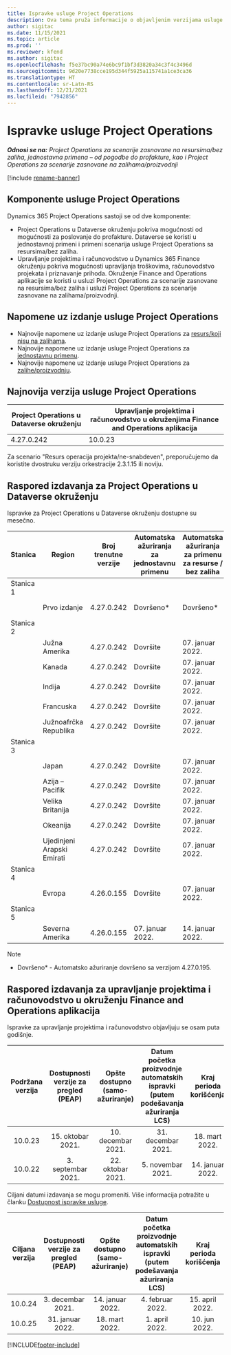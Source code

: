 ```yaml
---
title: Ispravke usluge Project Operations
description: Ova tema pruža informacije o objavljenim verzijama usluge Dynamics 365 Project Operations.
author: sigitac
ms.date: 11/15/2021
ms.topic: article
ms.prod: ''
ms.reviewer: kfend
ms.author: sigitac
ms.openlocfilehash: f5e37bc90a74e6bc9f1bf3d3820a34c3f4c3496d
ms.sourcegitcommit: 9d20e7738cce195d344f5925a115741a1ce3ca36
ms.translationtype: HT
ms.contentlocale: sr-Latn-RS
ms.lasthandoff: 12/21/2021
ms.locfileid: "7942856"
---
```

# <a name="project-operations-updates"></a>Ispravke usluge Project Operations

_**Odnosi se na:** Project Operations za scenarije zasnovane na resursima/bez zaliha, jednostavna primena – od pogodbe do profakture, kao i Project Operations za scenarije zasnovane na zalihama/proizvodnji_

[!include [rename-banner](~/includes/cc-data-platform-banner.md)]

## <a name="project-operations-components"></a>Komponente usluge Project Operations

Dynamics 365 Project Operations sastoji se od dve komponente:

- Project Operations u Dataverse okruženju pokriva mogućnosti od mogućnosti za poslovanje do profakture. Dataverse se koristi u jednostavnoj primeni i primeni scenarija usluge Project Operations sa resursima/bez zaliha.
- Upravljanje projektima i računovodstvo u Dynamics 365 Finance okruženju pokriva mogućnosti upravljanja troškovima, računovodstvo projekata i priznavanje prihoda. Okruženje Finance and Operations aplikacije se koristi u usluzi Project Operations za scenarije zasnovane na resursima/bez zaliha i usluzi Project Operations za scenarije zasnovane na zalihama/proizvodnji.

## <a name="project-operations-release-notes"></a>Napomene uz izdanje usluge Project Operations
- Najnovije napomene uz izdanje usluge Project Operations za [resurs/koji nisu na zalihama](whats-new-dec-2021-resource-based.md).
- Najnovije napomene uz izdanje usluge Project Operations za [jednostavnu primenu](../pro/whats-new/whats-new-dec-2021-lite.md).
- Najnovije napomene uz izdanje usluge Project Operations za [zalihe/proizvodnju](../prod-pma/whats-new/whats-new-oct-2021-stocked.md).

## <a name="project-operations-latest-version"></a>Najnovija verzija usluge Project Operations

| Project Operations u Dataverse okruženju | Upravljanje projektima i računovodstvo u okruženjima Finance and Operations aplikacija | 
| --- | --- |
| 4.27.0.242 | 10.0.23 |

Za scenario "Resurs operacija projekta/ne-snabdeven", preporučujemo da koristite dvostruku verziju orkestracije 2.3.1.15 ili noviju.

## <a name="release-schedule-for-project-operations-on-dataverse-environment"></a>Raspored izdavanja za Project Operations u Dataverse okruženju

Ispravke za Project Operations u Dataverse okruženju dostupne su mesečno. 

| Stanica | Region | Broj trenutne verzije | Automatska ažuriranja za jednostavnu primenu | Automatska ažuriranja za primenu za resurse / bez zaliha | Broj sledeće verzije | Datum opšte dostupnosti sledeće verzije |
|-----------|-----------------------|-----------------|--------------------|---------------------|---------------------|---------------------|
| Stanica 1 |   &nbsp;              |    &nbsp;       | &nbsp;             |      &nbsp;         |      &nbsp;         |      &nbsp;         |
|   &nbsp;  | Prvo izdanje         |  4.27.0.242     | Dovršeno*          | Dovršeno*           | TBD                 | 14. januar 2022.    |
| Stanica 2 |   &nbsp;              |    &nbsp;       | &nbsp;             |      &nbsp;         |      &nbsp;         |      &nbsp;         |
|   &nbsp;  | Južna Amerika         |  4.27.0.242     | Dovršite           | 07. januar 2022.    | TBD                 | 14. januar 2022.    |
|   &nbsp;  | Kanada                |  4.27.0.242     | Dovršite           | 07. januar 2022.    | TBD                 | 14. januar 2022.    |
|   &nbsp;  | Indija                 |  4.27.0.242     | Dovršite           | 07. januar 2022.    | TBD                 | 14. januar 2022.    |
|   &nbsp;  | Francuska                |  4.27.0.242     | Dovršite           | 07. januar 2022.    | TBD                 | 14. januar 2022.    |
|   &nbsp;  | Južnoafrčka Republika          |  4.27.0.242     | Dovršite           | 07. januar 2022.    | TBD                 | 14. januar 2022.    |
| Stanica 3 |      &nbsp;           |     &nbsp;      |     &nbsp;         |      &nbsp;         |      &nbsp;         |      &nbsp;         |
|   &nbsp;  | Japan                 |  4.27.0.242     | Dovršite           | 07. januar 2022.    | TBD                 | 21. januar 2022.    |
|   &nbsp;  | Azija – Pacifik          |  4.27.0.242     | Dovršite           | 07. januar 2022.    | TBD                 | 21. januar 2022.    |
|   &nbsp;  | Velika Britanija         |  4.27.0.242     | Dovršite           | 07. januar 2022.    | TBD                 | 21. januar 2022.    |
|   &nbsp;  | Okeanija               |  4.27.0.242     | Dovršite           | 07. januar 2022.    | TBD                 | 21. januar 2022.    |
|   &nbsp;  | Ujedinjeni Arapski Emirati  |  4.27.0.242     | Dovršite           | 07. januar 2022.    | TBD                 | 21. januar 2022.    |
| Stanica 4 |     &nbsp;            |     &nbsp;      |     &nbsp;         |      &nbsp;         |      &nbsp;         |      &nbsp;         |
|   &nbsp;  | Evropa                |  4.26.0.155     | Dovršite           | 07. januar 2022.    | 4.27.0.242          | 10. januar 2022.    |
| Stanica 5 |     &nbsp;            |     &nbsp;      |     &nbsp;         |      &nbsp;         |      &nbsp;         |      &nbsp;         |
|   &nbsp;  | Severna Amerika         |  4.26.0.155     | 07. januar 2022.   | 14. januar 2022.    | 4.27.0.242          | 17. januar 2022.    |

>[!Note]
> - Dovršeno* - Automatsko ažuriranje dovršeno sa verzijom 4.27.0.195.


## <a name="release-schedule-for-project-management-and-accounting-in-the-finance-and-operations-apps-environment"></a>Raspored izdavanja za upravljanje projektima i računovodstvo u okruženju Finance and Operations aplikacija

Ispravke za upravljanje projektima i računovodstvo objavljuju se osam puta godišnje.

|Podržana verzija| Dostupnosti verzije za pregled (PEAP) | Opšte dostupno (samo-ažuriranje) | Datum početka proizvodnje automatskih ispravki (putem podešavanja ažuriranja LCS) |   Kraj perioda korišćenja   |
|:---------------:|:---------------------------:|:---------------------------------:|:--------------------------------------------------------------------:|:------------------:|
|     10.0.23     |      15. oktobar 2021.       |        10. decembar 2021.          |                          31. decembar 2021.                           | 18. mart 2022.     |
|     10.0.22     |      3. septembar 2021.      |        22. oktobar 2021.           |                          5. novembar 2021.                            | 14. januar 2022.   |


Ciljani datumi izdavanja se mogu promeniti. Više informacija potražite u članku [Dostupnost ispravke usluge](/dynamics365/fin-ops-core/fin-ops/get-started/public-preview-releases?toc=%2fdynamics365%2ffinance%2ftoc.json).

|Ciljana verzija | Dostupnosti verzije za pregled (PEAP) | Opšte dostupno (samo-ažuriranje) | Datum početka proizvodnje automatskih ispravki (putem podešavanja ažuriranja LCS) |   Kraj perioda korišćenja   |
|:---------------:|:---------------------------:|:---------------------------------:|:--------------------------------------------------------------------:|:------------------:|
|     10.0.24     |      3. decembar 2021.       |        14. januar 2022.           |                          4. februar 2022.                            | 15. april 2022.     |
|     10.0.25     |      31. januar 2022.       |        18. mart 2022.             |                          1. april 2022.                               | 10. jun 2022.      |

[!INCLUDE[footer-include](../includes/footer-banner.md)]
